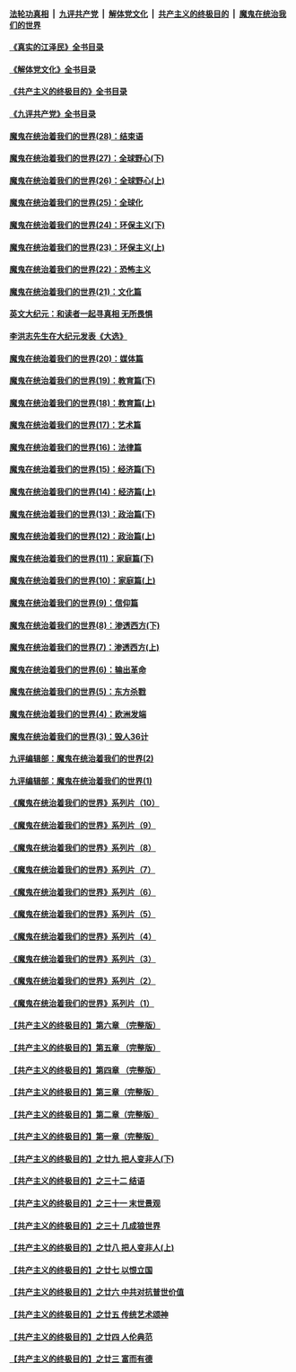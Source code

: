 ####  [法轮功真相](../../../../basic/blob/master/README.md?t=08190531) &nbsp;|&nbsp; [九评共产党](../../../../9ping.md/blob/master/README.md?t=08190531) &nbsp;|&nbsp; [解体党文化](../../../../jtdwh.md/blob/master/README.md?t=08190531)  &nbsp;|&nbsp; [共产主义的终极目的](../../../../gczydzjmd.md/blob/master/README.md?t=08190531) &nbsp;|&nbsp; [魔鬼在统治我们的世界](../../../../mgztzwmdsj.md/blob/master/README.md?t=08190531) 

#### [《真实的江泽民》全书目录](../pages/nsc422/n13721399.md?t=08190531) 

#### [《解体党文化》全书目录](../pages/nsc422/n13721157.md?t=08190531) 

#### [《共产主义的终极目的》全书目录](../pages/nsc422/n13721048.md?t=08190531) 

#### [《九评共产党》全书目录](../pages/nsc422/n13708085.md?t=08190531) 

#### [魔鬼在统治着我们的世界(28)：结束语](../pages/nsc422/n10936246.md?t=08190531) 

#### [魔鬼在统治着我们的世界(27)：全球野心(下)](../pages/nsc422/n10928319.md?t=08190531) 

#### [魔鬼在统治着我们的世界(26)：全球野心(上)](../pages/nsc422/n10900318.md?t=08190531) 

#### [魔鬼在统治着我们的世界(25)：全球化](../pages/nsc422/n10788205.md?t=08190531) 

#### [魔鬼在统治着我们的世界(24)：环保主义(下)](../pages/nsc422/n10695307.md?t=08190531) 

#### [魔鬼在统治着我们的世界(23)：环保主义(上)](../pages/nsc422/n10688613.md?t=08190531) 

#### [魔鬼在统治着我们的世界(22)：恐怖主义](../pages/nsc422/n10614727.md?t=08190531) 

#### [魔鬼在统治着我们的世界(21)：文化篇](../pages/nsc422/n10597706.md?t=08190531) 

#### [英文大纪元：和读者一起寻真相 无所畏惧](../pages/nsc422/n12542027.md?t=08190531) 

#### [李洪志先生在大纪元发表《大选》](../pages/nsc422/n12534746.md?t=08190531) 

#### [魔鬼在统治着我们的世界(20)：媒体篇](../pages/nsc422/n10586579.md?t=08190531) 

#### [魔鬼在统治着我们的世界(19)：教育篇(下)](../pages/nsc422/n10564808.md?t=08190531) 

#### [魔鬼在统治着我们的世界(18)：教育篇(上)](../pages/nsc422/n10526970.md?t=08190531) 

#### [魔鬼在统治着我们的世界(17)：艺术篇](../pages/nsc422/n10499093.md?t=08190531) 

#### [魔鬼在统治着我们的世界(16)：法律篇](../pages/nsc422/n10485969.md?t=08190531) 

#### [魔鬼在统治着我们的世界(15)：经济篇(下)](../pages/nsc422/n10469975.md?t=08190531) 

#### [魔鬼在统治着我们的世界(14)：经济篇(上)](../pages/nsc422/n10457370.md?t=08190531) 

#### [魔鬼在统治着我们的世界(13)：政治篇(下)](../pages/nsc422/n10448270.md?t=08190531) 

#### [魔鬼在统治着我们的世界(12)：政治篇(上)](../pages/nsc422/n10444576.md?t=08190531) 

#### [魔鬼在统治着我们的世界(11)：家庭篇(下)](../pages/nsc422/n10440961.md?t=08190531) 

#### [魔鬼在统治着我们的世界(10)：家庭篇(上)](../pages/nsc422/n10435448.md?t=08190531) 

#### [魔鬼在统治着我们的世界(9)：信仰篇](../pages/nsc422/n10432159.md?t=08190531) 

#### [魔鬼在统治着我们的世界(8)：渗透西方(下)](../pages/nsc422/n10429603.md?t=08190531) 

#### [魔鬼在统治着我们的世界(7)：渗透西方(上)](../pages/nsc422/n10426013.md?t=08190531) 

#### [魔鬼在统治着我们的世界(6)：输出革命](../pages/nsc422/n10421536.md?t=08190531) 

#### [魔鬼在统治着我们的世界(5)：东方杀戮](../pages/nsc422/n10417707.md?t=08190531) 

#### [魔鬼在统治着我们的世界(4)：欧洲发端](../pages/nsc422/n10414890.md?t=08190531) 

#### [魔鬼在统治着我们的世界(3)：毁人36计](../pages/nsc422/n10411583.md?t=08190531) 

#### [九评编辑部：魔鬼在统治着我们的世界(2)](../pages/nsc422/n10410036.md?t=08190531) 

#### [九评编辑部：魔鬼在统治着我们的世界(1)](../pages/nsc422/n10406825.md?t=08190531) 

#### [《魔鬼在统治着我们的世界》系列片（10）](../pages/nsc422/n12292670.md?t=08190531) 

#### [《魔鬼在统治着我们的世界》系列片（9）](../pages/nsc422/n12290859.md?t=08190531) 

#### [《魔鬼在统治着我们的世界》系列片（8）](../pages/nsc422/n12287445.md?t=08190531) 

#### [《魔鬼在统治着我们的世界》系列片（7）](../pages/nsc422/n12283425.md?t=08190531) 

#### [《魔鬼在统治着我们的世界》系列片（6）](../pages/nsc422/n12282314.md?t=08190531) 

#### [《魔鬼在统治着我们的世界》系列片（5）](../pages/nsc422/n12281419.md?t=08190531) 

#### [《魔鬼在统治着我们的世界》系列片（4）](../pages/nsc422/n12274024.md?t=08190531) 

#### [《魔鬼在统治着我们的世界》系列片（3）](../pages/nsc422/n12271322.md?t=08190531) 

#### [《魔鬼在统治着我们的世界》系列片（2）](../pages/nsc422/n12269049.md?t=08190531) 

#### [《魔鬼在统治着我们的世界》系列片（1）](../pages/nsc422/n12267575.md?t=08190531) 

#### [【共产主义的终极目的】第六章 （完整版）](../pages/nsc422/n11428913.md?t=08190531) 

#### [【共产主义的终极目的】第五章 （完整版）](../pages/nsc422/n11428912.md?t=08190531) 

#### [【共产主义的终极目的】第四章 （完整版）](../pages/nsc422/n11428907.md?t=08190531) 

#### [【共产主义的终极目的】第三章（完整版）](../pages/nsc422/n11428848.md?t=08190531) 

#### [【共产主义的终极目的】第二章（完整版）](../pages/nsc422/n11428831.md?t=08190531) 

#### [【共产主义的终极目的】第一章（完整版）](../pages/nsc422/n11417651.md?t=08190531) 

#### [【共产主义的终极目的】之廿九 把人变非人(下)](../pages/nsc422/n11344140.md?t=08190531) 

#### [【共产主义的终极目的】之三十二 结语](../pages/nsc422/n11360535.md?t=08190531) 

#### [【共产主义的终极目的】之三十一 末世景观](../pages/nsc422/n11351129.md?t=08190531) 

#### [【共产主义的终极目的】之三十 几成狼世界](../pages/nsc422/n11348280.md?t=08190531) 

#### [【共产主义的终极目的】之廿八 把人变非人(上)](../pages/nsc422/n11340492.md?t=08190531) 

#### [【共产主义的终极目的】之廿七 以恨立国](../pages/nsc422/n11336944.md?t=08190531) 

#### [【共产主义的终极目的】之廿六 中共对抗普世价值](../pages/nsc422/n11324785.md?t=08190531) 

#### [【共产主义的终极目的】之廿五 传统艺术颂神](../pages/nsc422/n11296396.md?t=08190531) 

#### [【共产主义的终极目的】之廿四 人伦典范](../pages/nsc422/n11296397.md?t=08190531) 

#### [【共产主义的终极目的】之廿三 富而有德](../pages/nsc422/n11283598.md?t=08190531) 

